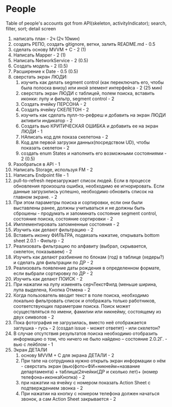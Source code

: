 # People
Table of people's accounts got from API(skeleton, activityIndicator); search, filter, sort; detail screen

1. написать план - 2ч (2ч 10мин)
2. создать РЕПО, создать gitignore, ветки, залить README.md - 0.5
3. сделать основу MVVM + C - 2 (1)
4. Написать Mapper - 2 (1)
5. Написать NetworkService - 2 (0.5)
6. Создать модель - 2 (0.5)
7. Расширение к Date - 0.5 (0.5)
8. сверстать экран ЛЮДИ: 
    1. изучить как делать segment control (как переключать его, чтобы была полоска внизу) или иной элемент интерфейса - 2 (25 мин)
    2. сверстать экран ЛЮДИ с таблицей, полем поиска, вставить иконки: лупу и фильтр, segment control - 2
    3. Создать ячейку ПЕРСОНА - 2
    4. Создать ячейку СКЕЛЕТОН - 2
    5. изучить как сделать пулл-то-рефреш и добавить на экран ЛЮДИ активити индикатор - 2
    6. Создать вью КРИТИЧЕСКАЯ ОШИБКА и добавить ее на экран ЛЮДИ - 1
    7. НАписать код для показа скелетона - 2 
    8. Код для первой загрузки данных(посредством UD), чтобы показать скелетон - 2
    9. создать enum States и наполнить его возможными состояниями  - 2 (0.5)
9. Разобраться в API - 1
10. Написать Storage,  используя FM - 2
11. Написать Endpoint file - 1
12. pull-to-refresh перезагружает список людей. Если в процессе обновления произошла ошибка, необходимо ее игнорировать. Если данные загрузились успешно, необходимо обновить список на главном экране. - 2
13. При этом параметры поиска и сортировки, если они были выставлены ранее, должны учитываться и не должны быть сброшены - продумать и запоминать состояние segment control, состояние поиска, состояние сортировки - 2
14. Имплементировать запомненные состояния - 2
15. Изучить как делают фильтрацию - 2
16. Вставить иконку ФИЛЬТРА, подвязать нажатие, открывать bottom sheet 2.0.1 - Фильтр - 2
17. Реализовать фильтрацию по алфавиту (выбрал, скрывается, скелетон, показываем) - 2 
18. Изучить как делают разбиение по блокам (год) в таблице (хедеры?) и сделать для фильтрации по ДР - 2
19. Реализовать появление даты рождения в определенном формате, если выбрали сортировку по ДР - 2
20. Изучить как делают ПОИСК - 2
21. При нажатии на лупу изменять серчТекстФилд (меньше ширина, лупа выделена, Кнопка Отмена - 2
22. Когда пользователь вводит текст в поле поиска, необходимо локально фильтровать список и отображать только работников, соответствующих параметрам поиска. Поиск может осуществляться по имени, фамилии или никнейму, состоящему из двух символов - 2
23. Пока фотография не загрузилась, вместо неё отображается заглушка - гусь - 2 (создал issue - может ответят) - или скелетон?
24. В случае отсутствия результатов поиска необходимо отобразить информацию о том, что ничего не было найдено – состояние 2.0.2Г. - вью с лейблом  - 1
25. Экран ДЕТАЛИ
    1. основу MVVM + C для экрана ДЕТАЛИ - 2 
    2. При тапе на сотрудника нужно открыть экран информации о нём - сверстать экран  (вью(фото+ФИ+никнейм+название департамента) + таблица(2ячейки(ДР и сколько лет)+ (номер телефона+иконкаКнопка) - 2
    3. при нажатии на ячейку с номером показать Action Sheet с подтверждением звонка - 2
    4. При нажатии на кнопку с номером телефона должен начаться звонок, а сам Action Sheet закрывается - 2
